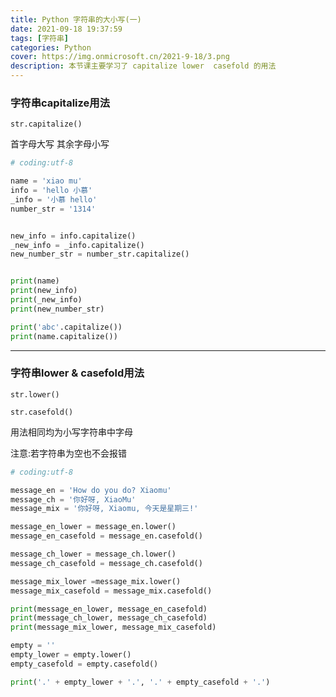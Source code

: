 ```yaml
---
title: Python 字符串的大小写(一)
date: 2021-09-18 19:37:59
tags: [字符串]
categories: Python
cover: https://img.onmicrosoft.cn/2021-9-18/3.png
description: 本节课主要学习了 capitalize lower  casefold 的用法
---
```


### 字符串capitalize用法

`str.capitalize()`

首字母大写 其余字母小写

```python
# coding:utf-8

name = 'xiao mu'
info = 'hello 小慕'
_info = '小慕 hello'
number_str = '1314'


new_info = info.capitalize()
_new_info = _info.capitalize()
new_number_str = number_str.capitalize()


print(name)
print(new_info)
print(_new_info)
print(new_number_str)

print('abc'.capitalize())
print(name.capitalize())

```

-----------------------------

### 字符串lower &  casefold用法

`str.lower()`

`str.casefold()`

用法相同均为小写字符串中字母

注意:若字符串为空也不会报错

```python
# coding:utf-8

message_en = 'How do you do? Xiaomu'
message_ch = '你好呀, XiaoMu'
message_mix = '你好呀, Xiaomu, 今天是星期三!'

message_en_lower = message_en.lower()
message_en_casefold = message_en.casefold()

message_ch_lower = message_ch.lower()
message_ch_casefold = message_ch.casefold()

message_mix_lower =message_mix.lower()
message_mix_casefold = message_mix.casefold()

print(message_en_lower, message_en_casefold)
print(message_ch_lower, message_ch_casefold)
print(message_mix_lower, message_mix_casefold)

empty = ''
empty_lower = empty.lower()
empty_casefold = empty.casefold()

print('.' + empty_lower + '.', '.' + empty_casefold + '.')
```

